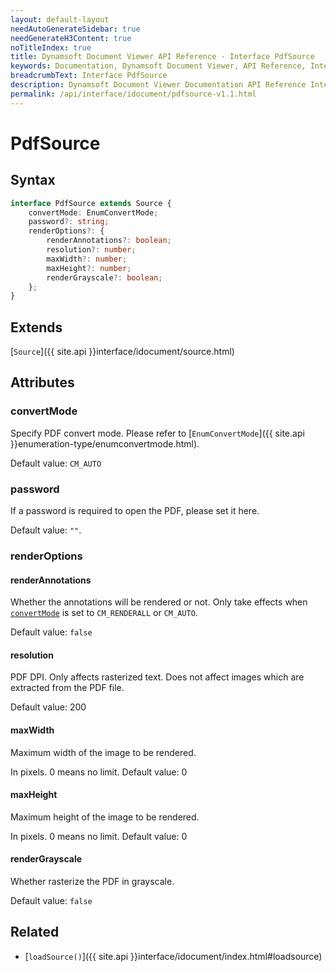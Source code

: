 ```yaml
---
layout: default-layout
needAutoGenerateSidebar: true
needGenerateH3Content: true
noTitleIndex: true
title: Dynamsoft Document Viewer API Reference - Interface PdfSource
keywords: Documentation, Dynamsoft Document Viewer, API Reference, Interface PdfSource
breadcrumbText: Interface PdfSource
description: Dynamsoft Document Viewer Documentation API Reference Interface PdfSource Page
permalink: /api/interface/idocument/pdfsource-v1.1.html
---
```


# PdfSource

## Syntax

```typescript
interface PdfSource extends Source {
    convertMode: EnumConvertMode;   
    password?: string;  
    renderOptions?: {
        renderAnnotations?: boolean;
        resolution?: number;  
        maxWidth?: number;
        maxHeight?: number;
        renderGrayscale?: boolean;  
    };
}
```

## Extends

[`Source`]({{ site.api }}interface/idocument/source.html)

## Attributes

### convertMode

Specify PDF convert mode. Please refer to [`EnumConvertMode`]({{ site.api }}enumeration-type/enumconvertmode.html).

Default value: `CM_AUTO`

### password

If a password is required to open the PDF, please set it here. 

Default value: `""`.

### renderOptions

#### renderAnnotations

Whether the annotations will be rendered or not. Only take effects when [`convertMode`](#convertmode) is set to `CM_RENDERALL` or `CM_AUTO`.

Default value: `false`

#### resolution

PDF DPI. Only affects rasterized text. Does not affect images which are extracted from the PDF file. 

Default value: 200

#### maxWidth

Maximum width of the image to be rendered. 

In pixels. 0 means no limit. Default value: 0

#### maxHeight

Maximum height of the image to be rendered. 

In pixels. 0 means no limit. Default value: 0

#### renderGrayscale

Whether rasterize the PDF in grayscale.

Default value: `false`

## Related

- [`loadSource()`]({{ site.api }}interface/idocument/index.html#loadsource)